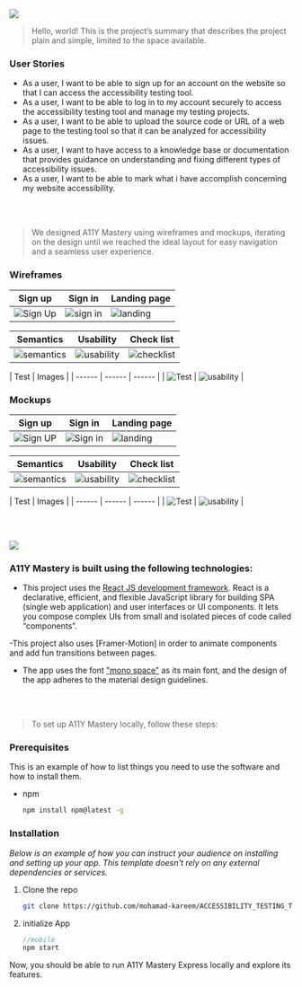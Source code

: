 <img src="./readme/title1.svg"/>

> Hello, world! This is the project’s summary that describes the project plain and simple, limited to the space available. 

### User Stories

- As a user, I want to be able to sign up for an account on the website so that I can access the accessibility testing tool.
- As a user, I want to be able to log in to my account securely to access the accessibility testing tool and manage my testing projects.
- As a user, I want to be able to upload the source code or URL of a web page to the testing tool so that it can be analyzed for accessibility issues.
- As a user, I want to have access to a knowledge base or documentation that provides guidance on understanding and fixing different types of accessibility issues.
- As a user, I want to be able to mark what i have accomplish concerning my website accessibility.

<br><br>

<!-- Prototyping -->
<!-- <img src="./readme/title3.svg"/> -->

> We designed A11Y Mastery using wireframes and mockups, iterating on the design until we reached the ideal layout for easy navigation and a seamless user experience.

### Wireframes
| Sign up | Sign in | Landing page  | 
| ------ | ------ | ------ | 
| ![Sign Up](./readme/wireframes/SignUp.png) | ![sign in](./readme/wireframes/SignIn.png) | ![landing](./readme/wireframes/LandingPage.png) |

| Semantics | Usability | Check list |
| ------ | ------ | ------ | 
| ![semantics](./readme/wireframes/Semantics.png) | ![usability](./readme/wireframes/usability.png) | ![checklist](./readme/wireframes/images-1.png) | 

| Test | Images |
| ------ | ------ | ------ | 
| ![Test](./readme/wireframes/Semantics-1.png) | ![usability](./readme/wireframes/images.png) | 

### Mockups
| Sign up | Sign in | Landing page  | 
| ------ | ------ |  ------ |
| ![Sign UP](./readme/mockups/SignUp.png) | ![Sign in](./readme/mockups/SignIn.png) | ![landing](./readme/mockups/LandingPage.png)

| Semantics | Usability | Check list |
| ------ | ------ | ------ | 
| ![semantics](./readme/mockups/Semantics-1.png) | ![usability](./readme/mockups/Semantics-2.png) | ![checklist](./readme/mockups/images-1.png) | 

| Test | Images |
| ------ | ------ | ------ | 
| ![Test](./readme/mockups//images.png) | ![usability](./readme/mockups//usability.png) | 


<br><br>

<!-- Tech stack -->
<img src="./readme/title5.svg"/>

###  A11Y Mastery is built using the following technologies:

- This project uses the [React JS development framework](https://reactjs.org/). React is a declarative, efficient, and flexible JavaScript library for building SPA (single web application) and user interfaces or UI components. It lets you compose complex UIs from small and isolated pieces of code called “components”.


-This project also uses [Framer-Motion] in order to animate components and add fun transitions between pages.

- The app uses the font ["mono space"](https://fonts.googleapis.com/css2?family=Audiowide&display=swap) as its main font, and the design of the app adheres to the material design guidelines.

<br><br>

<!-- How to run -->

> To set up A11Y Mastery locally, follow these steps:

### Prerequisites

This is an example of how to list things you need to use the software and how to install them.
* npm
  ```sh
  npm install npm@latest -g
  ```

### Installation

_Below is an example of how you can instruct your audience on installing and setting up your app. This template doesn't rely on any external dependencies or services._


1. Clone the repo
   ```sh
   git clone https://github.com/mohamad-kareem/ACCESSIBILITY_TESTING_TOOL.git
   ```

6.  initialize App

    ````js
    //mobile
    npm start

Now, you should be able to run A11Y Mastery Express locally and explore its features.
